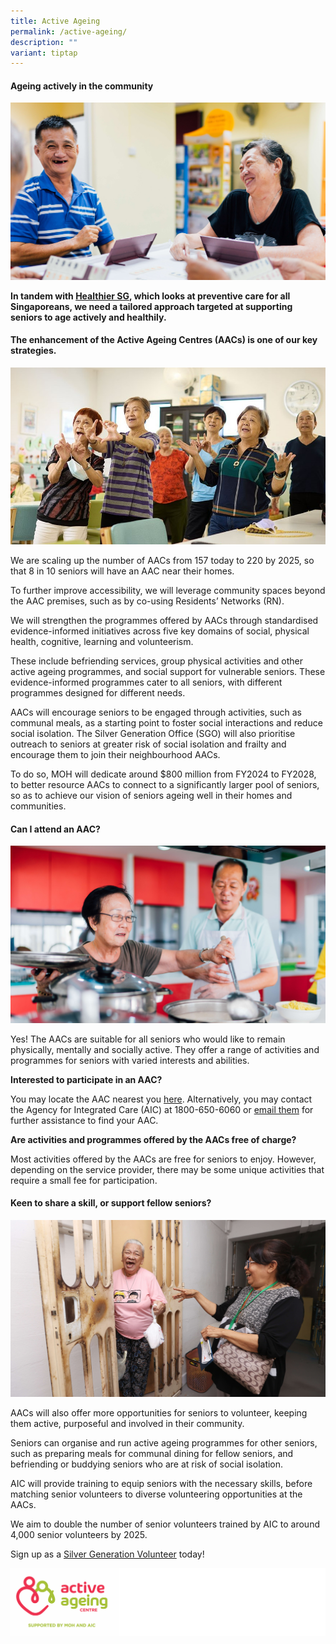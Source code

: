 ```yaml
---
title: Active Ageing
permalink: /active-ageing/
description: ""
variant: tiptap
---
```

#### Ageing actively in the community ####

![](/images/encourage%20active%20ageing%20(2).jpg)

**In tandem with [Healthier SG](https://www.healthiersg.gov.sg), which looks at preventive care for all Singaporeans, we need a tailored approach targeted at supporting seniors to age actively and healthily.**

#### The enhancement of the Active Ageing Centres (AACs) is one of our key strategies. #### 

![](/images/seniors%20singing%20(2).jpg)


We are scaling up the number of AACs from 157 today to 220 by 2025, so that 8 in 10 seniors will have an AAC near their homes.

To further improve accessibility, we will leverage community spaces beyond the AAC premises, such as by co-using Residents’ Networks (RN).

We will strengthen the programmes offered by AACs through standardised evidence-informed initiatives across five key domains of social, physical health, cognitive, learning and volunteerism.

These include befriending services, group physical activities and other active ageing programmes, and social support for vulnerable seniors. These evidence-informed programmes cater to all seniors, with different programmes designed for different needs.

AACs will encourage seniors to be engaged through activities, such as communal meals, as a starting point to foster social interactions and reduce social isolation.
The Silver Generation Office (SGO) will also prioritise outreach to seniors at greater risk of social isolation and frailty and encourage them to join their neighbourhood AACs.

To do so, MOH will dedicate around $800 million from FY2024 to FY2028, to better resource AACs to connect to a significantly larger pool of seniors, so as to achieve our vision of seniors ageing well in their homes and communities.

#### Can I attend an AAC? #### 

![](/images/seniors%20cooking%20(2).jpg)

Yes! The AACs are suitable for all seniors who would like to remain physically, mentally and socially active. They offer a range of activities and programmes for seniors with varied interests and abilities. 

 **Interested to participate in an AAC?**
 
You may locate the AAC nearest you [here](https://www.go.gov.sg/aacgowhere).  Alternatively, you may contact the Agency for Integrated Care (AIC) at 1800-650-6060 or [email them](https://www.aic.sg/About-Us/Contact-Us-Form) for further assistance to find your AAC. 

**Are activities and programmes offered by the AACs free of charge?**

Most activities offered by the AACs are free for seniors to enjoy. However, depending on the service provider, there may be some unique activities that require a small fee for participation.

#### Keen to share a skill, or support fellow seniors? #### 

![](/images/extra_bedok%20radiance%20food%20delivery%20(2).jpg)

AACs will also offer more opportunities for seniors to volunteer, keeping them active, purposeful and involved in their community.

Seniors can organise and run active ageing programmes for other seniors, such as preparing meals for communal dining for fellow seniors, and befriending or buddying seniors who are at risk of social isolation.

AIC will provide training to equip seniors with the necessary skills, before matching senior volunteers to diverse volunteering opportunities at the AACs. 

We aim to double the number of senior volunteers trained by AIC to around 4,000 senior volunteers by 2025.


Sign up as a [Silver Generation Volunteer](https://for.sg/aac-volunteer-application) today! 

![](/images/aaclogo.PNG)